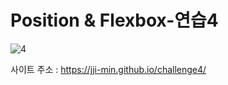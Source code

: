 # Position & Flexbox-연습4

![4](https://github.com/jji-min/challenge2/assets/162656013/d8ba2b57-8149-4d9c-b969-c528319d108d)

사이트 주소 : <https://jji-min.github.io/challenge4/>
